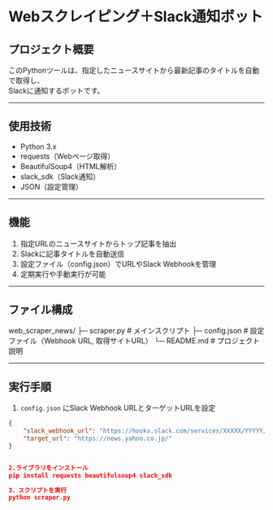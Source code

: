 # Webスクレイピング＋Slack通知ボット

## プロジェクト概要
このPythonツールは、指定したニュースサイトから最新記事のタイトルを自動で取得し、  
Slackに通知するボットです。  

---

## 使用技術
- Python 3.x
- requests（Webページ取得）
- BeautifulSoup4（HTML解析）
- slack_sdk（Slack通知）
- JSON（設定管理）

---

## 機能
1. 指定URLのニュースサイトからトップ記事を抽出
2. Slackに記事タイトルを自動送信
3. 設定ファイル（config.json）でURLやSlack Webhookを管理
4. 定期実行や手動実行が可能

---

## ファイル構成
web_scraper_news/
├─ scraper.py # メインスクリプト
├─ config.json # 設定ファイル（Webhook URL, 取得サイトURL）
└─ README.md # プロジェクト説明



---

## 実行手順
1. `config.json` にSlack Webhook URLとターゲットURLを設定
```json
{
    "slack_webhook_url": "https://hooks.slack.com/services/XXXXX/YYYYY/ZZZZZ",
    "target_url": "https://news.yahoo.co.jp/"
}


2.ライブラリをインストール
pip install requests beautifulsoup4 slack_sdk

3．スクリプトを実行
python scraper.py




